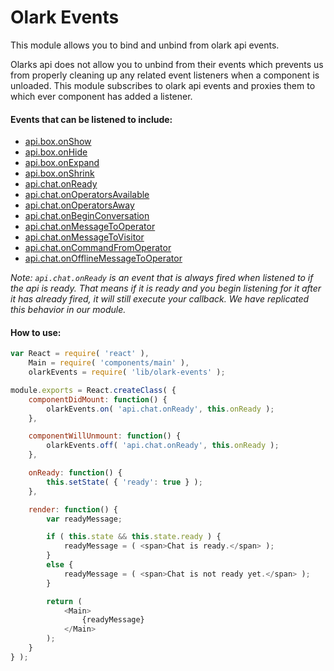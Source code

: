 Olark Events
=============

This module allows you to bind and unbind from olark api events.

Olarks api does not allow you to unbind from their events which prevents us from properly cleaning up any related event listeners when a component is unloaded. This module subscribes to olark api events and proxies them to which ever component has added a listener.

#### Events that can be listened to include:
* [api.box.onShow](https://www.olark.com/api#api.box.onShow)
* [api.box.onHide](https://www.olark.com/api#api.box.onHide)
* [api.box.onExpand](https://www.olark.com/api#api.box.onExpand)
* [api.box.onShrink](https://www.olark.com/api#api.box.onShrink)
* [api.chat.onReady](https://www.olark.com/api#api.chat.onReady)
* [api.chat.onOperatorsAvailable](https://www.olark.com/api#api.chat.onOperatorsAvailable)
* [api.chat.onOperatorsAway](https://www.olark.com/api#api.chat.onOperatorsAway)
* [api.chat.onBeginConversation](https://www.olark.com/api#api.chat.onBeginConversation)
* [api.chat.onMessageToOperator](https://www.olark.com/api#api.chat.onMessageToOperator)
* [api.chat.onMessageToVisitor](https://www.olark.com/api#api.chat.onMessageToVisitor)
* [api.chat.onCommandFromOperator](https://www.olark.com/api#api.chat.onCommandFromOperator)
* [api.chat.onOfflineMessageToOperator](https://www.olark.com/api#api.chat.onOfflineMessageToOperator)

*Note: `api.chat.onReady` is an event that is always fired when listened to if the api is ready. That means if it is ready and you begin listening for it after it has already fired, it will still execute your callback. We have replicated this behavior in our module.*


#### How to use:

```js
var React = require( 'react' ),
	Main = require( 'components/main' ),
	olarkEvents = require( 'lib/olark-events' );

module.exports = React.createClass( {
	componentDidMount: function() {
		olarkEvents.on( 'api.chat.onReady', this.onReady );
	},

	componentWillUnmount: function() {
		olarkEvents.off( 'api.chat.onReady', this.onReady );
	},

	onReady: function() {
		this.setState( { 'ready': true } );
	},

	render: function() {
		var readyMessage;

		if ( this.state && this.state.ready ) {
			readyMessage = ( <span>Chat is ready.</span> );
		}
		else {
			readyMessage = ( <span>Chat is not ready yet.</span> );
		}

		return (
			<Main>
				{readyMessage}
			</Main>
		);
	}
} );
```